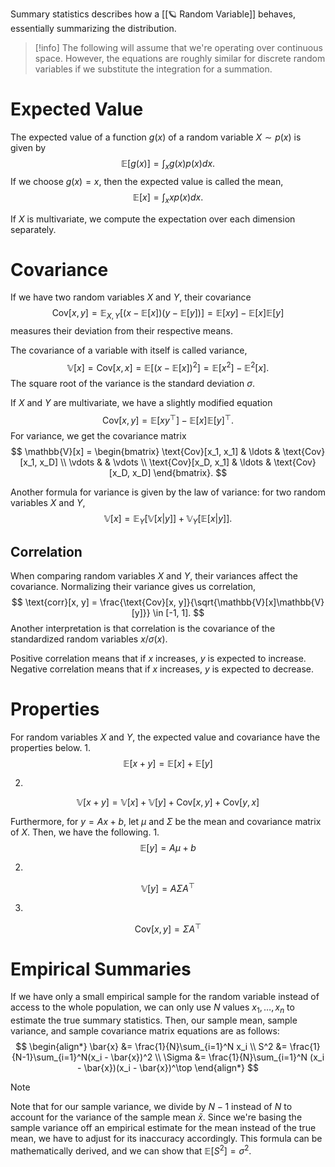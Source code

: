 Summary statistics describes how a [[🪐 Random Variable]] behaves, essentially summarizing the distribution.

> [!info]
> The following will assume that we're operating over continuous space. However, the equations are roughly similar for discrete random variables if we substitute the integration for a summation.

# Expected Value
The expected value of a function $g(x)$ of a random variable $X \sim p(x)$ is given by 
$$
\mathbb{E}[g(x)] = \int_x g(x)p(x)dx.
$$
 If we choose $g(x) = x$, then the expected value is called the mean, 
$$
\mathbb{E}[x] = \int_x xp(x)dx.
$$


If $X$ is multivariate, we compute the expectation over each dimension separately.

# Covariance
If we have two random variables $X$ and $Y$, their covariance 
$$
\text{Cov}[x, y] = \mathbb{E}_{X, Y}[(x - \mathbb{E}[x])(y - \mathbb{E}[y])] = \mathbb{E}[xy] - \mathbb{E}[x]\mathbb{E}[y]
$$
 measures their deviation from their respective means.

The covariance of a variable with itself is called variance, 
$$
\mathbb{V}[x] = \text{Cov}[x, x] = \mathbb{E}[(x - \mathbb{E}[x])^2] = \mathbb{E}[x^2] - \mathbb{E}^2[x].
$$
 The square root of the variance is the standard deviation $\sigma$.

If $X$ and $Y$ are multivariate, we have a slightly modified equation 
$$
\text{Cov}[x, y] = \mathbb{E}[xy^\top ] - \mathbb{E}[x]\mathbb{E}[y]^\top .
$$
 For variance, we get the covariance matrix 
$$
\mathbb{V}[x] = \begin{bmatrix} \text{Cov}[x_1, x_1] & \ldots & \text{Cov}[x_1, x_D] \\ \vdots & & \vdots \\ \text{Cov}[x_D, x_1] & \ldots & \text{Cov}[x_D, x_D] \end{bmatrix}.
$$


Another formula for variance is given by the law of variance: for two random variables $X$ and $Y$, 
$$
\mathbb{V}[x] = \mathbb{E}_Y[\mathbb{V}[x \vert y]] + \mathbb{V}_Y[\mathbb{E}[x \vert y]].
$$


## Correlation
When comparing random variables $X$ and $Y$, their variances affect the covariance. Normalizing their variance gives us correlation, 
$$
\text{corr}[x, y] = \frac{\text{Cov}[x, y]}{\sqrt{\mathbb{V}[x]\mathbb{V}[y]}} \in [-1, 1].
$$
 Another interpretation is that correlation is the covariance of the standardized random variables $x / \sigma(x)$.

Positive correlation means that if $x$ increases, $y$ is expected to increase. Negative correlation means that if $x$ increases, $y$ is expected to decrease.

# Properties
For random variables $X$ and $Y$, the expected value and covariance have the properties below.
1. 
$$
\mathbb{E}[x + y] = \mathbb{E}[x] + \mathbb{E}[y]
$$

2. 
$$
\mathbb{V}[x + y] = \mathbb{V}[x] + \mathbb{V}[y] + \text{Cov}[x, y] + \text{Cov}[y, x]
$$


Furthermore, for $y = Ax + b$, let $\mu$ and $\Sigma$ be the mean and covariance matrix of $X$. Then, we have the following.
1. 
$$
\mathbb{E}[y] = A\mu + b
$$

2. 
$$
\mathbb{V}[y] = A \Sigma A^\top
$$

3. 
$$
\text{Cov}[x, y] = \Sigma A^\top
$$


# Empirical Summaries
If we have only a small empirical sample for the random variable instead of access to the whole population, we can only use $N$ values $x_1, \ldots, x_n$ to estimate the true summary statistics. Then, our sample mean, sample variance, and sample covariance matrix equations are as follows: 
$$
\begin{align*} \bar{x} &= \frac{1}{N}\sum_{i=1}^N x_i \\ S^2 &= \frac{1}{N-1}\sum_{i=1}^N(x_i - \bar{x})^2 \\ \Sigma &= \frac{1}{N}\sum_{i=1}^N (x_i - \bar{x})(x_i - \bar{x})^\top \end{align*}
$$


> [!note]
> Note that for our sample variance, we divide by $N - 1$ instead of $N$ to account for the variance of the sample mean $\bar{x}$. Since we're basing the sample variance off an empirical estimate for the mean instead of the true mean, we have to adjust for its inaccuracy accordingly. This formula can be mathematically derived, and we can show that $\mathbb{E}[S^2] = \sigma^2$.